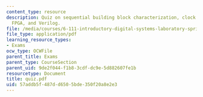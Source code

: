 ```yaml
---
content_type: resource
description: Quiz on sequential building block characterization, clock gating circuit,  arithmetic,
  FPGA, and Verilog.
file: /media/courses/6-111-introductory-digital-systems-laboratory-spring-2006/57addb5f487dd6505bde350f20a8e2e3_quiz.pdf
file_type: application/pdf
learning_resource_types:
- Exams
ocw_type: OCWFile
parent_title: Exams
parent_type: CourseSection
parent_uid: 9de2f044-f1b8-3cdf-dc9e-5d882607fe1b
resourcetype: Document
title: quiz.pdf
uid: 57addb5f-487d-d650-5bde-350f20a8e2e3
---
```

